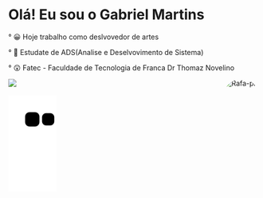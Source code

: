 # Olá! Eu sou o Gabriel Martins

° 😀 Hoje trabalho como deslvovedor de artes

° 📖 Estudate de ADS(Analise e Deselvovimento de Sistema) 

° 😲 Fatec - Faculdade de Tecnologia de Franca Dr Thomaz Novelino


 <img align="right" alt="Rafa-pic" height="150" style="border-radius:50px;" src="https://user-images.githubusercontent.com/113810333/190882604-453cc310-531e-4a31-9ad3-611e66abe656.gif">


<div> 
  <a href = "mailto:Gaabriel.Martins80@hotmal"><img src="https://img.shields.io/badge/-Gmail-%23333?style=for-the-badge&logo=gmail&logoColor=white" target="_blank"></a>
  
  
  ![Snake animation](https://github.com/rafaballerini/rafaballerini/blob/output/github-contribution-grid-snake.svg)
 
</div>

